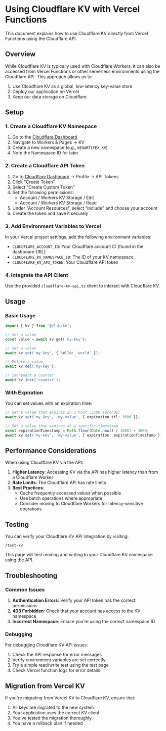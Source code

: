 # Using Cloudflare KV with Vercel Functions

This document explains how to use Cloudflare KV directly from Vercel Functions using the Cloudflare API.

## Overview

While Cloudflare KV is typically used with Cloudflare Workers, it can also be accessed from Vercel Functions or other serverless environments using the Cloudflare API. This approach allows us to:

1. Use Cloudflare KV as a global, low-latency key-value store
2. Deploy our application on Vercel
3. Keep our data storage on Cloudflare

## Setup

### 1. Create a Cloudflare KV Namespace

1. Go to the [Cloudflare Dashboard](https://dash.cloudflare.com/)
2. Navigate to Workers & Pages → KV
3. Create a new namespace (e.g., `NEOARTIFEX_KV`)
4. Note the Namespace ID for later

### 2. Create a Cloudflare API Token

1. Go to [Cloudflare Dashboard](https://dash.cloudflare.com/) → Profile → API Tokens
2. Click "Create Token"
3. Select "Create Custom Token"
4. Set the following permissions:
   - Account / Workers KV Storage / Edit
   - Account / Workers KV Storage / Read
5. Under "Account Resources", select "Include" and choose your account
6. Create the token and save it securely

### 3. Add Environment Variables to Vercel

In your Vercel project settings, add the following environment variables:

- `CLOUDFLARE_ACCOUNT_ID`: Your Cloudflare account ID (found in the dashboard URL)
- `CLOUDFLARE_KV_NAMESPACE_ID`: The ID of your KV namespace
- `CLOUDFLARE_KV_API_TOKEN`: Your Cloudflare API token

### 4. Integrate the API Client

Use the provided `cloudflare-kv-api.ts` client to interact with Cloudflare KV.

## Usage

### Basic Usage

```typescript
import { kv } from '@/lib/kv';

// Get a value
const value = await kv.get('my-key');

// Set a value
await kv.set('my-key', { hello: 'world' });

// Delete a value
await kv.del('my-key');

// Increment a counter
await kv.incr('counter');
```

### With Expiration

You can set values with an expiration time:

```typescript
// Set a value that expires in 1 hour (3600 seconds)
await kv.set('my-key', 'my-value', { expiration_ttl: 3600 });

// Set a value that expires at a specific timestamp
const expirationTimestamp = Math.floor(Date.now() / 1000) + 3600;
await kv.set('my-key', 'my-value', { expiration: expirationTimestamp });
```

## Performance Considerations

When using Cloudflare KV via the API:

1. **Higher Latency**: Accessing KV via the API has higher latency than from a Cloudflare Worker
2. **Rate Limits**: The Cloudflare API has rate limits
3. **Best Practices**:
   - Cache frequently accessed values when possible
   - Use batch operations where appropriate
   - Consider moving to Cloudflare Workers for latency-sensitive operations

## Testing

You can verify your Cloudflare KV API integration by visiting:

```
/test-kv
```

This page will test reading and writing to your Cloudflare KV namespace using the API.

## Troubleshooting

### Common Issues

1. **Authentication Errors**: Verify your API token has the correct permissions
2. **403 Forbidden**: Check that your account has access to the KV namespace
3. **Incorrect Namespace**: Ensure you're using the correct namespace ID

### Debugging

For debugging Cloudflare KV API issues:

1. Check the API response for error messages
2. Verify environment variables are set correctly
3. Try a simple read/write test using the test page
4. Check Vercel function logs for error details

## Migration from Vercel KV

If you're migrating from Vercel KV to Cloudflare KV, ensure that:

1. All keys are migrated to the new system
2. Your application uses the correct KV client
3. You've tested the migration thoroughly
4. You have a rollback plan if needed